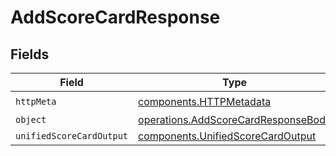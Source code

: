 # AddScoreCardResponse


## Fields

| Field                                                                                      | Type                                                                                       | Required                                                                                   | Description                                                                                |
| ------------------------------------------------------------------------------------------ | ------------------------------------------------------------------------------------------ | ------------------------------------------------------------------------------------------ | ------------------------------------------------------------------------------------------ |
| `httpMeta`                                                                                 | [components.HTTPMetadata](../../models/components/httpmetadata.md)                         | :heavy_check_mark:                                                                         | N/A                                                                                        |
| `object`                                                                                   | [operations.AddScoreCardResponseBody](../../models/operations/addscorecardresponsebody.md) | :heavy_minus_sign:                                                                         | N/A                                                                                        |
| `unifiedScoreCardOutput`                                                                   | [components.UnifiedScoreCardOutput](../../models/components/unifiedscorecardoutput.md)     | :heavy_minus_sign:                                                                         | N/A                                                                                        |
